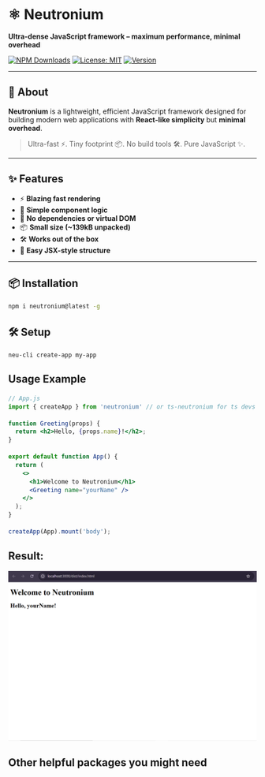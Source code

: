 # ⚛️ Neutronium

**Ultra-dense JavaScript framework – maximum performance, minimal overhead**

[![NPM Downloads](https://img.shields.io/npm/dw/neutronium?style=flat-square)](https://www.npmjs.com/package/neutronium)
[![License: MIT](https://img.shields.io/npm/l/neutronium?style=flat-square)](https://opensource.org/licenses/MIT)
[![Version](https://img.shields.io/npm/v/neutronium?style=flat-square)](https://www.npmjs.com/package/neutronium)

---

## 🚀 About

**Neutronium** is a lightweight, efficient JavaScript framework designed for building modern web applications with **React-like simplicity** but **minimal overhead**.

> Ultra-fast ⚡️. Tiny footprint 📦. No build tools 🛠️. Pure JavaScript ✨.

---

## ✨ Features

- ⚡️ **Blazing fast rendering**
- 🧠 **Simple component logic**
- 🔌 **No dependencies or virtual DOM**
- 📦 **Small size (~139kB unpacked)**
- 🛠️ **Works out of the box**
- 🔁 **Easy JSX-style structure**

---

## 📦 Installation

```bash
npm i neutronium@latest -g
```

## 🛠️ Setup

```
neu-cli create-app my-app
```

## Usage Example
```jsx
// App.js
import { createApp } from 'neutronium' // or ts-neutronium for ts devs

function Greeting(props) {
  return <h2>Hello, {props.name}!</h2>;
}

export default function App() {
  return (
    <>
      <h1>Welcome to Neutronium</h1>
      <Greeting name="yourName" />
    </>
  );
}

createApp(App).mount('body');
```

## Result:
![Results](https://raw.githubusercontent.com/PFMCODES/neutronium/main/results.png)

## Other helpful packages you might need
